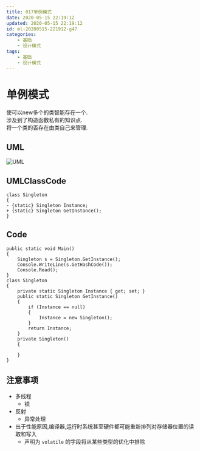```yaml
---
title: 017单例模式
date: 2020-05-15 22:19:12
updated: 2020-05-15 22:19:12
id: ml-20200515-221912-g47
categories:
	- 基础
	- 设计模式
tags: 
	- 基础
	- 设计模式
---
```

# 单例模式

使可以new多个的类智能存在一个.  
涉及到了构造函数私有的知识点.  
将一个类的否存在由类自己来管理.
<!--more-->
## UML

![UML](http://www.plantuml.com/plantuml/png/SoWkIImgAStDuKhEIImkLWZEp4lFIIt9p-Egvj9Lg0RAbcGcroA45JppW69voQdMNDhOfDrJIs0gD3IjkMgv75BpKe360m00)

## UMLClassCode

```
class Singleton
{
- {static} Singleton Instance;
+ {static} Singleton GetInstance();
}
```

## Code

```CSharp
public static void Main()
{
    Singleton s = Singleton.GetInstance();
    Console.WriteLine(s.GetHashCode()); 
    Console.Read();
}
class Singleton
{
    private static Singleton Instance { get; set; }
    public static Singleton GetInstance()
    {
        if (Instance == null)
        {
            Instance = new Singleton();
        }
        return Instance;
    }
    private Singleton()
    {

    }
}
```

## 注意事项

* 多线程
  * 锁
* 反射
  * 异常处理
* 出于性能原因,编译器,运行时系统甚至硬件都可能重新排列对存储器位置的读取和写入
  * 声明为 `volatile` 的字段将从某些类型的优化中排除